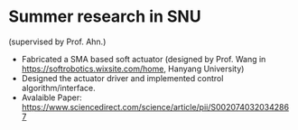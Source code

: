 # Summer research in SNU 
(supervised by Prof. Ahn.) 
- Fabricated a SMA based soft actuator (designed by Prof. Wang in https://softrobotics.wixsite.com/home, Hanyang University)
- Designed the actuator driver and implemented control algorithm/interface.
- Avalaible Paper:
https://www.sciencedirect.com/science/article/pii/S0020740320342867
